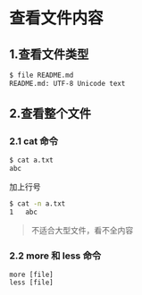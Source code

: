 # 查看文件内容

## 1.查看文件类型

```bash
$ file README.md
README.md: UTF-8 Unicode text
```

## 2.查看整个文件

### 2.1 cat 命令

```bash
$ cat a.txt
abc
```

加上行号

```bash
$ cat -n a.txt
1   abc
```

> 不适合大型文件，看不全内容

### 2.2 more 和 less 命令

    more [file]
    less [file]

